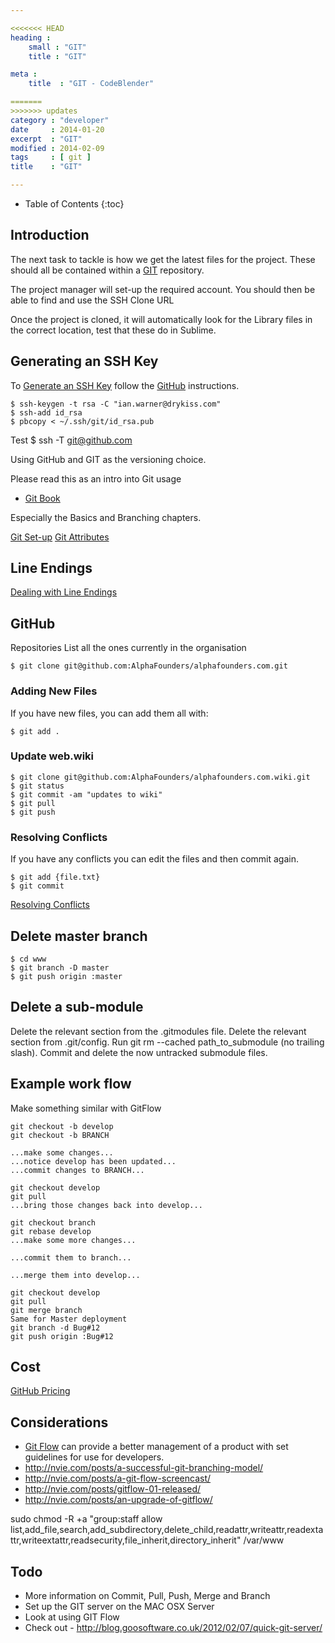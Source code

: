 ```yaml
---

<<<<<<< HEAD
heading :
    small : "GIT"
    title : "GIT"

meta :
    title  : "GIT - CodeBlender"

=======
>>>>>>> updates
category : "developer"
date     : 2014-01-20
excerpt  : "GIT"
modified : 2014-02-09
tags     : [ git ]
title    : "GIT"

---
```


* Table of Contents
{:toc}

## Introduction

The next task to tackle is how we get the latest files for the project. These
should all be contained within a [GIT][] repository.

The project manager will set-up the required account. You should then be able to
find and use the SSH Clone URL

Once the project is cloned, it will automatically look for the Library files
in the correct location, test that these do in Sublime.

## Generating an SSH Key

To [Generate an SSH Key][] follow the [GitHub][] instructions.

    $ ssh-keygen -t rsa -C "ian.warner@drykiss.com"
    $ ssh-add id_rsa
    $ pbcopy < ~/.ssh/git/id_rsa.pub

Test
    $ ssh -T git@github.com

Using GitHub and GIT as the versioning choice.

Please read this as an intro into Git usage

* [Git Book](http://git-scm.com/book)

Especially the Basics and Branching chapters.

[Git Set-up](http://git-scm.com/book/en/Getting-Started-First-Time-Git-Setup)
[Git Attributes](http://git-scm.com/docs/gitattributes#_checking-out_and_checking-in)

## Line Endings

[Dealing with Line Endings](https://help.github.com/articles/dealing-with-line-endings)

## GitHub

Repositories
List all the ones currently in the organisation

    $ git clone git@github.com:AlphaFounders/alphafounders.com.git

### Adding New Files

If you have new files, you can add them all with:

    $ git add .

### Update web.wiki

    $ git clone git@github.com:AlphaFounders/alphafounders.com.wiki.git
    $ git status
    $ git commit -am "updates to wiki"
    $ git pull
    $ git push

### Resolving Conflicts

If you have any conflicts you can edit the files and then commit again.

    $ git add {file.txt}
    $ git commit

[Resolving Conflicts](http://www.kernel.org/pub/software/scm/git/docs/v1.7.3/user-manual.html#resolving-a-merge.)

## Delete master branch
    $ cd www
    $ git branch -D master
    $ git push origin :master

## Delete a sub-module
Delete the relevant section from the .gitmodules file.
Delete the relevant section from .git/config.
Run git rm --cached path_to_submodule (no trailing slash).
Commit and delete the now untracked submodule files.

## Example work flow

Make something similar with GitFlow

    git checkout -b develop
    git checkout -b BRANCH

    ...make some changes...
    ...notice develop has been updated...
    ...commit changes to BRANCH...

    git checkout develop
    git pull
    ...bring those changes back into develop...

    git checkout branch
    git rebase develop
    ...make some more changes...

    ...commit them to branch...

    ...merge them into develop...

    git checkout develop
    git pull
    git merge branch
    Same for Master deployment
    git branch -d Bug#12
    git push origin :Bug#12

## Cost

[GitHub Pricing](https://github.com/plans)

## Considerations

* [Git Flow](https://github.com/nvie/gitflow) can provide a better management of a product with set
  guidelines for use for developers.
* http://nvie.com/posts/a-successful-git-branching-model/
* http://nvie.com/posts/a-git-flow-screencast/
* http://nvie.com/posts/gitflow-01-released/
* http://nvie.com/posts/an-upgrade-of-gitflow/

sudo chmod -R +a "group:staff allow list,add_file,search,add_subdirectory,delete_child,readattr,writeattr,readextattr,writeextattr,readsecurity,file_inherit,directory_inherit" /var/www

## Todo

* More information on Commit, Pull, Push, Merge and Branch
* Set up the GIT server on the MAC OSX Server
* Look at using GIT Flow
* Check out - http://blog.goosoftware.co.uk/2012/02/07/quick-git-server/

[GitHub]:https://github.com/
[Generate an SSH Key]:https://help.github.com/articles/generating-ssh-keys
[GIT]:http://git-scm.com/
